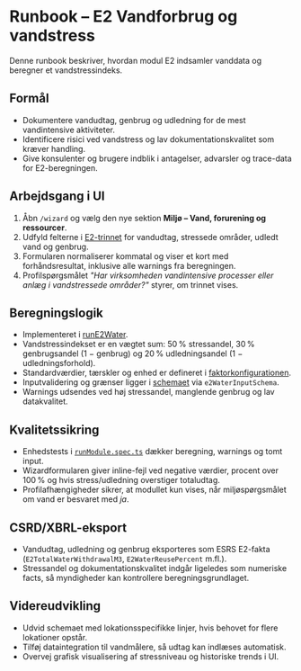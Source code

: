 # Runbook – E2 Vandforbrug og vandstress

Denne runbook beskriver, hvordan modul E2 indsamler vanddata og beregner et vandstressindeks.

## Formål

- Dokumentere vandudtag, genbrug og udledning for de mest vandintensive aktiviteter.
- Identificere risici ved vandstress og lav dokumentationskvalitet som kræver handling.
- Give konsulenter og brugere indblik i antagelser, advarsler og trace-data for E2-beregningen.

## Arbejdsgang i UI

1. Åbn `/wizard` og vælg den nye sektion **Miljø – Vand, forurening og ressourcer**.
2. Udfyld felterne i [E2-trinnet](../../apps/web/features/wizard/steps/E2Water.tsx) for vandudtag, stressede områder, udledt vand og genbrug.
3. Formularen normaliserer kommatal og viser et kort med forhåndsresultat, inklusive alle warnings fra beregningen.
4. Profilspørgsmålet *"Har virksomheden vandintensive processer eller anlæg i vandstressede områder?"* styrer, om trinnet vises.

## Beregningslogik

- Implementeret i [runE2Water](../../packages/shared/calculations/modules/runE2Water.ts).
- Vandstressindekset er en vægtet sum: 50 % stressandel, 30 % genbrugsandel (1 − genbrug) og 20 % udledningsandel (1 − udledningsforhold).
- Standardværdier, tærskler og enhed er defineret i [faktorkonfigurationen](../../packages/shared/calculations/factors.ts).
- Inputvalidering og grænser ligger i [schemaet](../../packages/shared/schema/index.ts) via `e2WaterInputSchema`.
- Warnings udsendes ved høj stressandel, manglende genbrug og lav datakvalitet.

## Kvalitetssikring

- Enhedstests i [`runModule.spec.ts`](../../packages/shared/calculations/__tests__/runModule.spec.ts) dækker beregning, warnings og tomt input.
- Wizardformularen giver inline-fejl ved negative værdier, procent over 100 % og hvis stress/udledning overstiger totaludtag.
- Profilafhængigheder sikrer, at modullet kun vises, når miljøspørgsmålet om vand er besvaret med *ja*.

## CSRD/XBRL-eksport

- Vandudtag, udledning og genbrug eksporteres som ESRS E2-fakta (`E2TotalWaterWithdrawalM3`, `E2WaterReusePercent` m.fl.).
- Stressandel og dokumentationskvalitet indgår ligeledes som numeriske facts, så myndigheder kan kontrollere beregningsgrundlaget.

## Videreudvikling

- Udvid schemaet med lokationsspecifikke linjer, hvis behovet for flere lokationer opstår.
- Tilføj dataintegration til vandmålere, så udtag kan indlæses automatisk.
- Overvej grafisk visualisering af stressniveau og historiske trends i UI.

